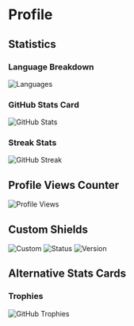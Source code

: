 # Profile

<!-- Replace 'username' and 'repository-name' with your actual GitHub username and repository name -->

## Statistics

### Language Breakdown
![Languages](https://github-readme-stats.vercel.app/api/top-langs/?username=rihts-4&layout=compact&theme=vision-friendly-dark)

### GitHub Stats Card
![GitHub Stats](https://github-readme-stats.vercel.app/api?username=rihts-4&show_icons=true&theme=vision-friendly-dark)

### Streak Stats
![GitHub Streak](https://github-readme-streak-stats.herokuapp.com/?user=rihts-4&theme=dark)

## Profile Views Counter
![Profile Views](https://komarev.com/ghpvc/?username=rihts-4&color=blue)

<!-- ## Repository Metrics Table

| Metric | Value |
|--------|-------|
| **Stars** | ![GitHub stars](https://img.shields.io/github/stars/username/repository-name) |
| **Forks** | ![GitHub forks](https://img.shields.io/github/forks/username/repository-name) |
| **Issues** | ![GitHub issues](https://img.shields.io/github/issues/username/repository-name) |
| **License** | ![GitHub](https://img.shields.io/github/license/username/repository-name) |
| **Last Commit** | ![GitHub last commit](https://img.shields.io/github/last-commit/username/repository-name) | -->

## Custom Shields

![Custom](https://img.shields.io/badge/Custom-Badge-brightgreen)
![Status](https://img.shields.io/badge/Status-Active-success)
![Version](https://img.shields.io/badge/Version-1.0.0-blue)

## Alternative Stats Cards

### Trophies
![GitHub Trophies](https://github-profile-trophy.vercel.app/?username=rihts-4&theme=darkhub)

<!--## Available Badge Styles
- ?style=plastic
- ?style=flat
- ?style=flat-square
- ?style=for-the-badge
- ?style=social

## Color Options
- brightgreen
- green
- yellowgreen
- yellow
- orange
- red
- lightgrey
- blue
- blueviolet
- ff69b4
- success
- important
- critical
- informational
- inactive -->
